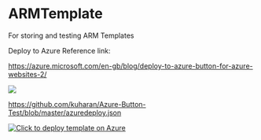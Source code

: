 # ARMTemplate
For storing and testing ARM Templates


Deploy to Azure Reference link:

https://azure.microsoft.com/en-gb/blog/deploy-to-azure-button-for-azure-websites-2/


<a href="https://azuredeploy.net/?repository=https://github.com/jorseng/ARMTemplate" target="_blank">
    <img src="http://azuredeploy.net/deploybutton.png"/>
</a>


https://github.com/kuharan/Azure-Button-Test/blob/master/azuredeploy.json


[![Click to deploy template on Azure](http://azuredeploy.net/deploybutton.png "Click to deploy template on Azure")](https://portal.azure.com/#create/Microsoft.Template/uri/https%3A%2F%2Fraw.githubusercontent.com%2Fjorseng%2FARMTemplate%2Fmaster%2Fazuredeploy.json)
